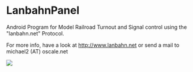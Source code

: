 LanbahnPanel
============

Android Program for Model Railroad Turnout and Signal control using the "lanbahn.net" Protocol.

For more info, have a look at http://www.lanbahn.net or send a mail to michael2 (AT) oscale.net


<img src="http://www.lanbahn.net/wp-content/uploads/2014/08/stellpult-lonstoke2-604x270.png" />
